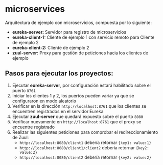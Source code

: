 # microservices

Arquitectura de ejemplo con microservicios, compuesta por lo siguiente:

- **eureka-server:** Servidor para registro de microservicios 
- **eureka-client-1:** Cliente de ejemplo 1 con servicio remoto para Cliente de ejemplo 2
- **eureka-client-2:** Cliente de ejemplo 2
- **zuul-server:** Proxy para gestión de peticiones hacia los clientes de ejemplo

## Pasos para ejecutar los proyectos:

1. Ejecutar **eureka-server**, por configuración estará habilitado sobre el puerto ```8761```
2. Iniciar los clientes 1 y 2, los puertos pueden variar ya que se configuraron en modo aleatorio
4. Verificar en la dirección ```http://localhost:8761``` que los clientes se encuentren registrados en el servidor Eureka
5. Ejecutar **zuul-server** que quedará expuesto sobre el puerto ```8080```
6. Verificar nuevamente en ```http://localhost:8761``` que el proxy se encuentre registrado
7. Realizar las siguientes peticiones para comprobar el redireccionamiento de Zuul:
    - ```http://localhost:8080/client1``` debería retornar ```{key1: value:1}```
    - ```http://localhost:8080/client1/client2``` debería retornar ```{key2: value:2}```
    - ```http://localhost:8080/client2``` debería retornar ```{key2: value:2}```
